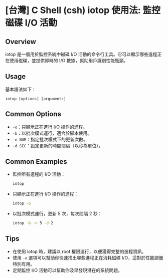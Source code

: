 # [台灣] C Shell (csh) iotop 使用法: 監控磁碟 I/O 活動

## Overview
iotop 是一個用於監控系統中磁碟 I/O 活動的命令行工具。它可以顯示哪些進程正在使用磁碟，並提供即時的 I/O 數據，幫助用戶識別性能瓶頸。

## Usage
基本語法如下：
```
iotop [options] [arguments]
```

## Common Options
- `-o`：只顯示正在進行 I/O 操作的進程。
- `-b`：以批次模式運行，適合於腳本使用。
- `-n NUM`：指定批次模式下的更新次數。
- `-d SEC`：設定更新的時間間隔（以秒為單位）。

## Common Examples
- 監控所有進程的 I/O 活動：
  ```bash
  iotop
  ```

- 只顯示正在進行 I/O 操作的進程：
  ```bash
  iotop -o
  ```

- 以批次模式運行，更新 5 次，每次間隔 2 秒：
  ```bash
  iotop -b -n 5 -d 2
  ```

## Tips
- 在使用 iotop 時，建議以 root 權限運行，以便獲得完整的進程資訊。
- 使用 `-o` 選項可以幫助你快速找出哪些進程正在消耗磁碟 I/O，這對於性能調優特別有用。
- 定期監控 I/O 活動可以幫助你及早發現潛在的系統問題。